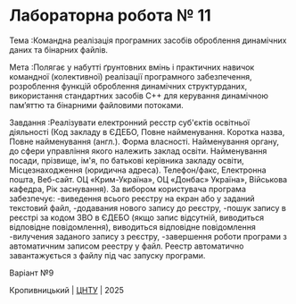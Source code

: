 ﻿# Лабораторна робота № 11

Тема :Командна реалізація програмних засобів оброблення динамічних даних та бінарних файлів.

Мета :Полягає у набутті ґрунтовних вмінь і практичних навичок командної (колективної) 
реалізації програмного забезпечення, розроблення функцій оброблення динамічних структурданих, 
використання стандартних засобів С++ для керування динамічною пам’яттю та бінарними файловими потоками. 

Завдання :Реалізувати електронний ресстр суб'єктів освітньої діяльності (Код закладу в ЄДЕБО, 
Повне найменування. Коротка назва, Повне найменування (англ.). Форма власності. Найменування органу, 
до сфери управління якого належить заклад освіти. Найменування посади, прізвище, ім'я, по батькові 
керівника закладу освіти, Місцезнаходження (юридична адреса). Телефон/факс, Електронна пошта, Веб-сайт. 
ОЦ «Крим-Україна», ОЦ «Донбас» Україна», Військова кафедра, Рік заснування).
За вибором користувача програма забезпечує:
   -виведення всього реєстру на екран або у заданий текстовий файл,
   -додавания нового запису до реєстру,
   -пошук запису в реєстрі за кодом ЗВО в ЄДЕБО (якщо запис відсутній, виводиться відповідне повідомлення),
    виводиться відповідне повідомлення
   -вилучения заданого запису з реєстру,
   -завершення роботи програми з автоматичним записом реестру у файл. 
Реестр автоматично завантажується з файлу під час запуску програми.

Варіант №9


Кропивницький | <a href="http://www.kntu.kr.ua/">ЦНТУ</a> | 2025